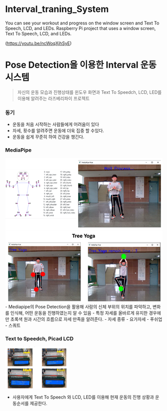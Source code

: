 # Interval_traning_System
You can see your workout and progress on the window screen and Text To Speech, LCD, and LEDs. Raspberry Pi project that uses a window screen, Text To Speech, LCD, and LEDs.

(https://youtu.be/ncWoqXjhSyE)

# Pose Detection을 이용한 Interval 운동 시스템

> 자신의 운동 모습과 진행상태를 윈도우 화면과 Text To Speedch, LCD, LED를 이용해 알려주는 라즈베리파이 프로젝트
> 

### 동기

- 운동을 처음 시작하는 사람들에게 어려움이 있다
- 자세, 횟수를 알려주면 운동에 더욱 집중 할 수있다.
- 운동을 쉽게 꾸준히 하여 건강을 챙긴다.

### MediaPipe
<img src = "images/mediapipe.png">
<img src = "images/PoseIndicate.png">
- Mediapipe의 Pose Detection을 활용해 사람의 신체 부위의 위치를 파악하고, 변화를 인식해, 어떤 운동을 진행하였는지 알 수 있음
- 특정 자세를 올바르게 유지한 경우에만 초록색 원과 시간의 흐름으로 자세 만족을 알려준다.
- 자세 종류
    - 요가자세
    - 푸쉬업
    - 스쿼트

### Text to Speedch, Picad LCD
<img src = "images/LCD.png"
     width = 40%
     height = 40%
     >
- 사용자에게 Text To Speech 와 LCD, LED를 이용해 현재 운동의 진행 상황과 운동순서를 제공한다.
